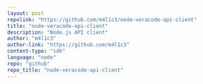 ```yaml
---
layout: post
repolink: "https://github.com/m4l1c3/node-veracode-api-client"
title: "node-veracode-api-client"
description: "Node.js API client"
author: "m4l1c3"
author-link: "https://github.com/m4l1c3"
content-type: "sdk"
language: "node"
repo: "github"
repo_title: "node-veracode-api-client"
---
```

